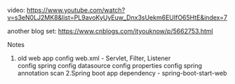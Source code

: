 video: https://www.youtube.com/watch?v=s3eN0LJ2MK8&list=PL9avoKyUyEuw_Dnx3sUekm6EUIfO65HtE&index=7

another blog set: https://www.cnblogs.com/ityouknow/p/5662753.html

Notes
1. old web app
   config web.xml - Servlet, Filter, Listener   
   config spring
   config datasource
   config properties
   config spring annotation scan
2.Spring boot app
    dependency - spring-boot-start-web
